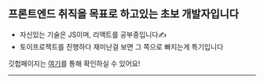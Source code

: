 ## 프론트엔드 취직을 목표로 하고있는 초보 개발자입니다
- 자신있는 기술은 JS이며, 리액트를 공부중입니다✍
- 토이프로젝트를 진행하다 재미난걸 보면 그 쪽으로 빠지는게 특기입니다

깃헙페이지는 [여기](https://maetdol.github.io)를 통해 확인하실 수 있어요!

---
